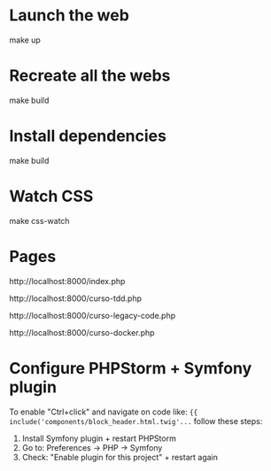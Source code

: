 # Launch the web
make up

# Recreate all the webs
make build

# Install dependencies
make build

# Watch CSS
make css-watch

# Pages

http://localhost:8000/index.php

http://localhost:8000/curso-tdd.php

http://localhost:8000/curso-legacy-code.php

http://localhost:8000/curso-docker.php

# Configure PHPStorm + Symfony plugin
To enable "Ctrl+click" and navigate on code like: ```{{ include('components/block_header.html.twig'...``` follow these steps:

1. Install Symfony plugin + restart PHPStorm
1. Go to: Preferences -> PHP -> Symfony
1. Check: "Enable plugin for this project" + restart again

